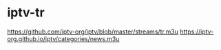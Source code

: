 # iptv-tr
https://github.com/iptv-org/iptv/blob/master/streams/tr.m3u
https://iptv-org.github.io/iptv/categories/news.m3u
